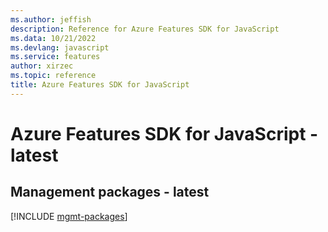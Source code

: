 ```yaml
---
ms.author: jeffish
description: Reference for Azure Features SDK for JavaScript
ms.data: 10/21/2022
ms.devlang: javascript
ms.service: features
author: xirzec
ms.topic: reference
title: Azure Features SDK for JavaScript
---
```

# Azure Features SDK for JavaScript - latest

## Management packages - latest
[!INCLUDE [mgmt-packages](features-mgmt-index.md)]